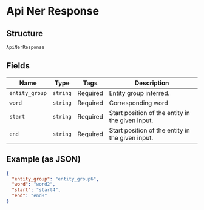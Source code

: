 
# Api Ner Response

## Structure

`ApiNerResponse`

## Fields

| Name | Type | Tags | Description |
|  --- | --- | --- | --- |
| `entity_group` | `string` | Required | Entity group inferred. |
| `word` | `string` | Required | Corresponding word |
| `start` | `string` | Required | Start position of the entity in the given input. |
| `end` | `string` | Required | Start position of the entity in the given input. |

## Example (as JSON)

```json
{
  "entity_group": "entity_group6",
  "word": "word2",
  "start": "start4",
  "end": "end8"
}
```

